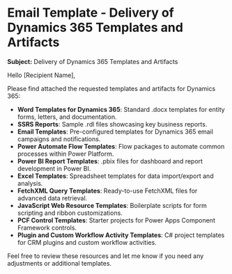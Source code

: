 # Email Template - Delivery of Dynamics 365 Templates and Artifacts

**Subject:** Delivery of Dynamics 365 Templates and Artifacts

Hello [Recipient Name],

Please find attached the requested templates and artifacts for Dynamics 365:

- **Word Templates for Dynamics 365**: Standard .docx templates for entity forms, letters, and documentation.
- **SSRS Reports**: Sample .rdl files showcasing key business reports.
- **Email Templates**: Pre-configured templates for Dynamics 365 email campaigns and notifications.
- **Power Automate Flow Templates**: Flow packages to automate common processes within Power Platform.
- **Power BI Report Templates**: .pbix files for dashboard and report development in Power BI.
- **Excel Templates**: Spreadsheet templates for data import/export and analysis.
- **FetchXML Query Templates**: Ready-to-use FetchXML files for advanced data retrieval.
- **JavaScript Web Resource Templates**: Boilerplate scripts for form scripting and ribbon customizations.
- **PCF Control Templates**: Starter projects for Power Apps Component Framework controls.
- **Plugin and Custom Workflow Activity Templates**: C# project templates for CRM plugins and custom workflow activities.

Feel free to review these resources and let me know if you need any adjustments or additional templates.